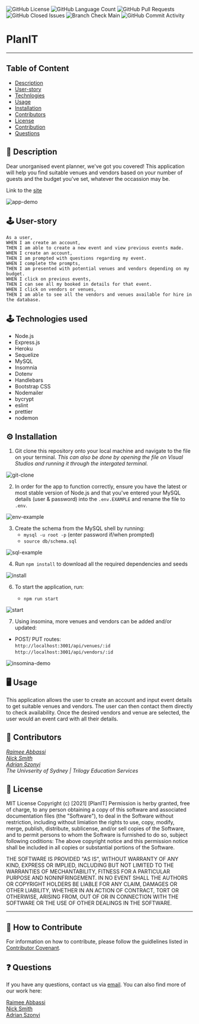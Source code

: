 <img alt="GitHub License" src="https://img.shields.io/apm/l/vim-mode">  <img alt="GitHub Language Count" src="https://img.shields.io/github/languages/count/Raimeeab/Planit">  <img alt="GitHub Pull Requests" src="https://img.shields.io/github/issues-pr/Raimeeab/Planit">  <img alt="GitHub Closed Issues" src="https://img.shields.io/github/issues-closed-raw/Raimeeab/Planit">  <img alt="Branch Check Main" src="https://img.shields.io/github/checks-status/RaimeeAb/Planit/main">  <img alt="GitHub Commit Activity" src="https://img.shields.io/github/commit-activity/w/Raimeeab/Planit">

# PlanIT
---

## Table of Content 

* [Description](#description)
* [User-story](#user)
* [Technlogies](#technologies)
* [Usage](#usage)
* [Installation](#installation)
* [Contributors](#contributors)
* [License](#license)
* [Contribution](#contribution)
* [Questions](#questions)

<a name="description"></a>
## 📝 Description
Dear unorganised event planner, we've got you covered! This application will help you find suitable venues and vendors based on your number of guests and the budget you've set, whatever the occassion may be. 

Link to the [site]()

![app-demo]()

<a name="user"></a>
## 🕹 User-story
`As a user,` <br>
`WHEN I am create an account,` <br>
`THEN I am able to create a new event and view previous events made.`<br>
`WHEN I create an account,` <br>
`THEN I am prompted with questions regarding my event.` <br>
`WHEN I complete the prompts,` <br>
`THEN I am presented with potential venues and vendors depending on my budget. `<br>
`WHEN I click on previous events,` <br>
`THEN I can see all my booked in details for that event.` <br>
`WHEN I click on vendors or venues,` <br> 
`THEN I am able to see all the vendors and venues available for hire in the database.` <br>

<a name="technologies"></a>
## 🕹 Technologies used 

- Node.js
- Express.js
- Heroku
- Sequelize 
- MySQL
- Insomnia 
- Dotenv 
- Handlebars 
- Bootstrap CSS 
- Nodemailer 
- bycrypt 
- eslint
- prettier 
- nodemon

<a name="installation"></a>
## ⚙️ Installation 

1. Git clone this repository onto your local machine and navigate to the file on your terminal. *This can also be done by opening the file on Visual Studios and running it through the intergated terminal.*

![git-clone](public/assets/demos/git-clone.gif)

2. In order for the app to function correctly, ensure you have the latest or most stable version of Node.js and that you've entered your MySQL details (user & password) into the `.env.EXAMPLE` and rename the file to `.env`.

![env-example](public/assets/demos/env-example.png)

3. Create the schema from the MySQL shell by running: 
    - `mysql -u root -p` (enter password if/when prompted)
    - `source db/schema.sql`
 
![sql-example](public/assets/demos/mysql-demo.gif)

4. Run `npm install` to download all the required dependencies and seeds

![install](public/assets/demos/install.gif)

6. To start the application, run:

    - `npm run start`

![start](public/assets/demos/start.gif)

7. Using insomina, more venues and vendors can be added and/or updated:

- POST/ PUT routes: <br>
    `http://localhost:3001/api/venues/:id`<br>
    `http://localhost:3001/api/vendors/:id` <br>

![insomina-demo](public/assets/demos/insomnia-demo.gif)

<a name="usage"></a>
## 🖥 Usage 
This application allows the user to create an account and input event details to get suitable venues and vendors. The user can then contact them directly to check availability. Once the desired vendors and venue are selected, the user would an event card with all their details.

<a name="contributors"></a>
## 👥 Contributors

*[Raimee Abbassi](https://github.com/Raimeeab)* <br>
*[Nick Smith](https://github.com/N1cholasSmith)*<br>
*[Adrian Szonyi](https://github.com/Adrian-szonyi)* <br>
*The Univserity of Sydney | Trilogy Education Services* <br>

<a name="license"></a>
## 🔖 License

MIT License
Copyright (c) [2021] [PlanIT]
Permission is herby granted, free of charge, to any person obtaining a copy of this software and associated documentation files (the "Software"), to deal in the Software without restriction, including without limiation the rights to use, copy, modify, merge, publish, distribute, sublicense, and/or sell copies of the Software, and to permit persons to whom the Software is furnished to do so, subject following coditions: 
The above copyright notice and this permission notice shall be included in all copies or substantial portions of the Software. 

THE SOFTWARE IS PROVIDED "AS IS", WITHOUT WARRANTY OF ANY KIND, EXPRESS OR IMPLIED, INCLUDING BUT NOT LIMITED TO THE WARRANTIES OF MECHANTABILITY, FITNESS FOR A PARTICULAR PURPOSE AND NONINFRINGEMENT. IN NO EVENT SHALL THE AUTHORS OR COPYRIGHT HOLDERS BE LIABLE FOR ANY CLAIM, DAMAGES OR OTHER LIABILITY, WHETHER IN AN ACTION OF CONTRACT, TORT OR OTHERWISE, ARISING FROM, OUT OF OR IN CONNECTION WITH THE SOFTWARE OR THE USE OF OTHER DEALINGS IN THE SOFTWARE.  

---
<a name="contribution"></a>
## 🤝 How to Contribute

For information on how to contribute, please follow the guidlelines listed in [Contributor Covenant](https://www.contributor-covenant.org/).

<a name="questions"></a>
## ❓ Questions
If you have any questions, contact us via [email](raimee.abbassi@gmail.com). You can also find more of our work here: 

[Raimee Abbassi](https://github.com/Raimeeab) <br>
[Nick Smith](https://github.com/N1cholasSmith)<br>
[Adrian Szonyi](https://github.com/Adrian-szonyi) <br>
